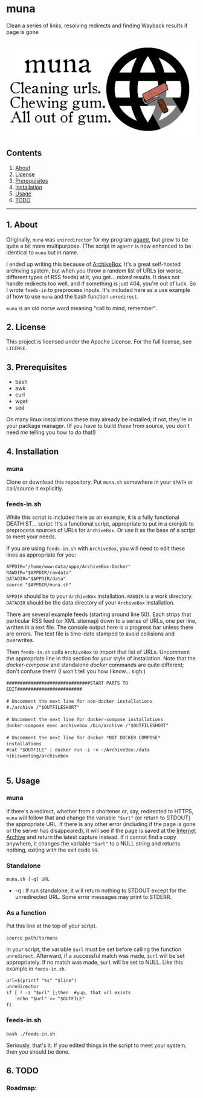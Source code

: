 # muna

Clean a series of links, resolving redirects and finding Wayback results if page is gone

![muna logo](https://raw.githubusercontent.com/uriel1998/muna/master/muna-open-graph.png "logo")

## Contents
 1. [About](#1-about)
 2. [License](#2-license)
 3. [Prerequisites](#3-prerequisites)
 4. [Installation](#4-installation)
 5. [Usage](#5-usage)
 6. [TODO](#6-todo)

***

## 1. About

Originally, `muna` was `uniredirector` for my program [agaetr](https://github.com/uriel1998/agaetr),
but grew to be quite a bit more multipurpose.  (The script in `agaetr` is now 
enhanced to be identical to `muna` but in name.

I ended up writing this because of [ArchiveBox](https://github.com/pirate/ArchiveBox). It's 
a great self-hosted archiving system, but when you throw a random list of URLs
(or worse, different types of RSS feeds) at it, you get... *mixed* results. It 
does not handle redirects too well, and if something is just 404, you're out of 
luck.  So I wrote `feeds-in` to preprocess inputs. It's included here as a 
use example of how to use `muna` and the bash function `unredirect`.

`muna` is an old norse word meaning "call to mind, remember".

## 2. License

This project is licensed under the Apache License. For the full license, see `LICENSE`.

## 3. Prerequisites

* bash
* awk
* curl 
* wget
* sed

On many linux installations these may already be installed; if not, they're 
in your package manager.  (If you have to build *these* from source, you don't 
need *me* telling you how to do that!)

## 4. Installation


### muna

Clone or download this repository. Put `muna.sh` somewhere in your `$PATH` or 
call/source it explicitly.  

### feeds-in.sh

While this script is included here as an example, it is a fully functional 
DEATH ST... script. It's a functional script, appropriate to put in a cronjob 
to preprocess sources of URLs for `ArchiveBox`.  Or use it as the base of a 
script to meet your needs.

If you are using `feeds-in.sh` with `ArchiveBox`, you will need to edit 
these lines as appropriate for you:

```
APPDIR="/home/www-data/apps/ArchiveBox-Docker"
RAWDIR="$APPDIR/rawdata"
DATADIR="$APPDIR/data"
source "$APPDIR/muna.sh"

```

`APPDIR` should be to your `ArchiveBox` installation. `RAWDIR` is a work 
directory. `DATADIR` should be the data directory of your `ArchiveBox` 
installation.

There are several example feeds (starting around line 50). Each strips that 
particular RSS feed (or XML sitemap) down to a series of URLs, one per line, 
written in a text file.  The console output here is a progress bar unless 
there are errors. The text file is time-date stamped to avoid collisions and 
overwrites.

Then `feeds-in.sh` calls `ArchiveBox` to import that list of URLs. Uncomment 
the appropriate line in this section for your style of installation. Note that 
the *docker-compose* and standalone *docker* commands are quite different; 
don't confuse them!  (I won't tell you how I know... sigh.)

```
###############################START PARTS TO EDIT########################

# Uncomment the next line for non-docker installations
#./archive /"$OUTFILESHORT"    

# Uncomment the next line for docker-compose installations   
docker-compose exec archivebox /bin/archive /"$OUTFILESHORT"

# Uncomment the next line for docker *NOT DOCKER COMPOSE* installations
#cat "$OUTFILE" | docker run -i -v ~/ArchiveBox:/data nikisweeting/archivebox
    
```

## 5. Usage

### muna

If there's a redirect, whether from a shortener or, say, redirected to HTTPS, 
`muna` will follow that and change the variable `"$url"` (or return to STDOUT) 
the appropriate URL. If there is any other error (including if the page is gone or 
the server has disappeared), it will see if the page is saved at the [Internet Archive](https://archive.org) 
and return the latest capture instead.  If it cannot find a copy anywhere, it 
changes the variable `"$url"` to a NULL string and returns nothing, 
exiting with the exit code `99`.

### Standalone

`muna.sh [-q] URL`

 * -q : If run standalone, it will return nothing to STDOUT except for the unredirected URL. Some error messages may print to STDERR.

### As a function

Put this line at the top of your script.

`source path/to/muna`
    
In your script, the variable `$url` must be set before calling the function 
`unredirect`. Afterward, if a successful match was made, `$url` will be 
set appropriately. If no match was made, `$url` will be set to NULL. Like
this example in `feeds-in.sh`.
    
```
url=$(printf "%s" "$line")
unredirector 
if [ ! -z "$url" ];then  #yup, that url exists
    echo "$url" >> "$OUTFILE"
fi     
```

### feeds-in.sh

`bash ./feeds-in.sh`
    
Seriously, that's it. If you edited things in the script to meet your system, then you should be done.
    
## 6. TODO


### Roadmap:


